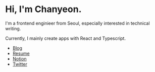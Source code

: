 # Hi, I'm Chanyeon.

I'm a frontend enginieer from Seoul, especially interested in technical writing.

Currently, I mainly create apps with React and Typescript.

- [Blog](https://blog.chayeoi.site)
- [Resume](https://resume.chayeoi.site)
- [Notion](https://www.notion.so/chayeoi/Personal-Workspace-ec488ad57426478d9f0766fa91a048e9)
- [Twitter](https://twitter.com/ccordinary)
